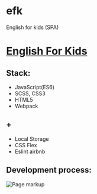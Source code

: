 # efk
English for kids (SPA)

# [English For Kids](https://boriskrasko.github.io/efk)

## Stack: 
  * JavaScript(ES6)
  * SCSS, CSS3
  * HTML5
  * Webpack
  
## +
 * Local Storage
 * CSS Flex 
 * Eslint airbnb
 
 ## Development process: 
 
 ![Page markup](https://boriskrasko.github.io/efk/pages/efk1.png)
